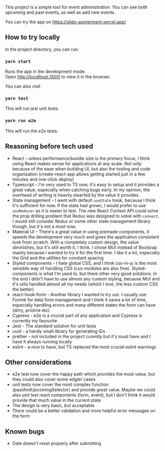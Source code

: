 This project is a simple tool for event administration. You
can see both upcoming and past events, as well as add new events.

You can try the app on https://slido-assignment.vercel.app/

## How to try locally

In the project directory, you can run:

### `yarn start`

Runs the app in the development mode.<br />
Open [http://localhost:3000](http://localhost:3000) to view it in the browser.

You can also visit

### `yarn test`

This will run jest unit tests.

### `yarn run e2e`

This will run the e2e tests.

## Reasoning before tech used

- React - unless performance/bundle size is the primary focus, I think using
  React makes sense for applications at any scale. Not only because of the ease
  when building UI, but also the tooling and code organisation
  (create-react-app allows getting started just in a few minutes and one-click
  deploy)
- Typescript - I'm very used to TS now, it's easy to setup and it provides a great value,
  especially when catching bugs early. In my opinion, the overhead of writing
  is heavily dwarfed by the value it provides.
- State management - I went with default `useState` hook, because I think it's
  sufficient for now. If the state had grown, I would prefer to use `useReducer`
  as it is easier to test. The new React Context API could solve the prop drilling
  problem that Redux was designed to solve with `connect`. I would still
  consider Redux or some other state management library though, but it's not a
  must now.
- Material UI - There's a great value in using premade components, it speeds the
  development very much and gives the application consistent look from scratch.
  With a completely custom design, the value diminishes, but it's still worth it,
  I think. I chose MUI instead of Bootsrap mainly because I wanted to try it for
  the first time. I like it a lot, especially the Grid and the utilities for
  constant spacing
- Styled components - I hate global CSS, and I think css-in-js is the most
  sensible way of handling CSS (css-modules are also fine). Styled-components is
  what I'm used to, but there other very good solutions. In the end I didn't
  have to use almost any custom styling, because MUI and it's utils handled
  almost all my needs (which I love, the less custom CSS the better)
- react-hook-form - Another library I wanted to try out. I usually use Formik
  for data form management and I think it saves a lot of time, especially
  handling errors and many different states the form can have (dirty, pristine
  etc)
- Cypress - e2e is a crucial part of any application and Cypress is currently my
  favourite
- Jest - The standard solution for unit tests
- uuid - a handy small library for generating IDs
- prettier - not included in the project curently but it's must have and I have it
  always running locally
- eslint - a nice to have, but TS replaced the most crucial eslint warnings

## Other considerations
- e2e test now cover the happy path which provides the most value, but they
  could also cover some edgier cases
- unit tests now cover the most complex function (pastAndUpcomingSelector) and provide great value. Maybe
  we could also unit test react components (form, event), but I don't think it would provide
  that much value in the current state
- The design is very basic, but acceptable
- There could be a better validation and more helpful error messages on the form

## Known bugs

- Date doesn't reset properly after submitting
